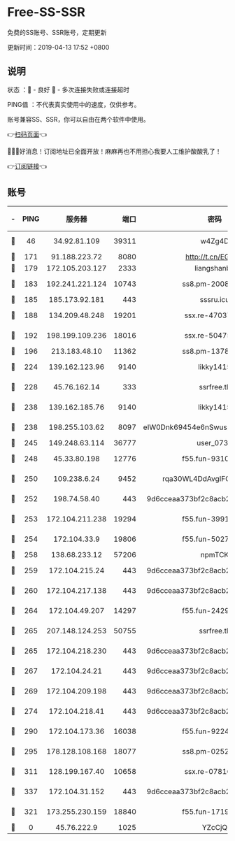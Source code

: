 # Free-SS-SSR

免费的SS账号、SSR账号，定期更新

更新时间：2019-04-13 17:52 +0800

## 说明

状态     ：🙂 - 良好 🙁 - 多次连接失败或连接超时

PING值   ：不代表真实使用中的速度，仅供参考。

账号兼容SS、SSR，你可以自由在两个软件中使用。

👉[扫码页面](https://liesauer.github.io/Free-SS-SSR/)👈

🎉🎉🎉好消息！订阅地址已全面开放！麻麻再也不用担心我要人工维护酸酸乳了！

👉[订阅链接](https://www.liesauer.net/yogurt/subscribe?ACCESS_TOKEN=DAYxR3mMaZAsaqUb)👈

## 账号

|-|PING|服务器|端口|密码|加密方式|区域|
|:----:|:----:|:-----:|-----:|:----:|:----:|:----:|
|🙂|46|34.92.81.109|39311|w4Zg4D|chacha20-ietf|US|
|🙂|171|91.188.223.72|8080|http://t.cn/EGJIyrl|rc4-md5|RU|
|🙂|179|172.105.203.127|2333|liangshanbo|chacha20|JP|
|🙂|183|192.241.221.124|10743|ss8.pm-20087644|aes-256-cfb|US|
|🙂|185|185.173.92.181|443|sssru.icu|rc4-md5|RU|
|🙂|188|134.209.48.248|19201|ssx.re-47037445|aes-256-cfb|US|
|🙂|192|198.199.109.236|18016|ssx.re-50475816|aes-256-cfb|US|
|🙂|196|213.183.48.10|11362|ss8.pm-13781696|rc4-md5|RU|
|🙂|224|139.162.123.96|9140|likky1415|aes-256-cfb|JP|
|🙂|228|45.76.162.14|333|ssrfree.tk|aes-256-cfb|SG|
|🙂|238|139.162.185.76|9140|likky1415|aes-256-cfb|DE|
|🙂|238|198.255.103.62|8097|eIW0Dnk69454e6nSwuspv9DmS201tQ0D|aes-256-cfb|US|
|🙂|245|149.248.63.114|36777|user_0731|chacha20|CA|
|🙂|248|45.33.80.198|12776|f55.fun-93107872|aes-256-cfb|US|
|🙂|250|109.238.6.24|9452|rqa30WL4DdAvgIFG6Fs3znzTa|aes-256-cfb|FR|
|🙂|252|198.74.58.40|443|9d6cceaa373bf2c8acb22e60b6a58be6|aes-256-cfb|US|
|🙂|253|172.104.211.238|19294|f55.fun-39915155|aes-256-cfb|US|
|🙂|254|172.104.33.9|19806|f55.fun-50279923|aes-256-cfb|SG|
|🙂|258|138.68.233.12|57206|npmTCK|rc4-md5|US|
|🙂|259|172.104.215.24|443|9d6cceaa373bf2c8acb22e60b6a58be6|aes-256-cfb|US|
|🙂|260|172.104.217.138|443|9d6cceaa373bf2c8acb22e60b6a58be6|aes-256-cfb|US|
|🙂|264|172.104.49.207|14297|f55.fun-24293624|aes-256-cfb|SG|
|🙂|265|207.148.124.253|50755|ssrfree.tk|aes-256-cfb|SG|
|🙂|265|172.104.218.230|443|9d6cceaa373bf2c8acb22e60b6a58be6|aes-256-cfb|US|
|🙂|267|172.104.24.21|443|9d6cceaa373bf2c8acb22e60b6a58be6|aes-256-cfb|US|
|🙂|269|172.104.209.198|443|9d6cceaa373bf2c8acb22e60b6a58be6|aes-256-cfb|US|
|🙂|274|172.104.218.41|443|9d6cceaa373bf2c8acb22e60b6a58be6|aes-256-cfb|US|
|🙂|290|172.104.173.36|16038|f55.fun-92247819|aes-256-cfb|SG|
|🙂|295|178.128.108.168|18077|ss8.pm-02520646|aes-256-cfb|SG|
|🙂|311|128.199.167.40|10658|ssx.re-07816101|aes-256-cfb|SG|
|🙂|337|172.104.31.152|443|9d6cceaa373bf2c8acb22e60b6a58be6|aes-256-cfb|US|
|🙁|321|173.255.230.159|18840|f55.fun-17191367|aes-256-cfb|US|
|🙁|0|45.76.222.9|1025|YZcCjQ|rc4-md5|JP|

